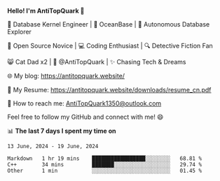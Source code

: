 
**Hello! I'm AntiTopQuark 👋**

🔧 Database Kernel Engineer | 🌊 OceanBase | 🤖 Autonomous Database Explorer

🌱 Open Source Novice | 💻 Coding Enthusiast | 🔍 Detective Fiction Fan

😸 Cat Dad x2 | 🎉 @AntiTopQuark | ✨ Chasing Tech & Dreams

🌐 My blog: https://antitopquark.website/

📄 My Resume: https://antitopquark.website/downloads/resume_cn.pdf

📧 How to reach me: AntiTopQuark1350@outlook.com

Feel free to follow my GitHub and connect with me! 😄

📊 **The last 7 days I spent my time on** 

<!--START_SECTION:waka-->
```text
13 June, 2024 - 19 June, 2024

Markdown   1 hr 19 mins    █████████████████░░░░░░░░   68.81 % 
C++        34 mins         ███████░░░░░░░░░░░░░░░░░░   29.74 % 
Other      1 min           ░░░░░░░░░░░░░░░░░░░░░░░░░   01.45 %
```
<!--END_SECTION:waka-->


